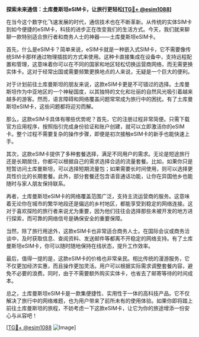 **探索未来通信：土库曼斯坦eSIM卡，让旅行更轻松[[TG💪+ @esim1088](https://t.me/s/esim1088)]**

在当今这个数字化飞速发展的时代，通信技术也在不断革新。从传统的实体SIM卡到如今便捷的eSIM卡，科技的进步正在改变我们的生活方式。今天，我们就来聊聊一款特别适合旅行者和商务人士的神器——土库曼斯坦eSIM卡。

首先，什么是eSIM卡？简单来说，eSIM卡就是一种嵌入式SIM卡，它不需要像传统SIM卡那样通过物理插拔的方式来使用。这种卡直接集成在设备中，支持远程配置和管理，这意味着你可以在不同的国家和地区轻松切换运营商网络，而无需更换实体卡。这对于经常出国或需要频繁更换地点的人来说，无疑是一个巨大的便利。

对于计划前往土库曼斯坦的朋友来说，这款eSIM卡更是不可错过的选择。土库曼斯坦作为中亚地区的一个神秘国度，以其独特的文化和壮丽的自然风光吸引着越来越多的游客。然而，语言障碍和网络覆盖问题常常成为旅行中的困扰。有了土库曼斯坦eSIM卡，这些问题都将迎刃而解。

那么，这款eSIM卡具体有哪些优势呢？首先，它的注册过程非常简便。只需下载官方应用程序，按照指引完成身份验证和账户创建，就可以立即激活你的eSIM卡。整个过程不需要复杂的操作步骤，即便是初次接触eSIM卡的新手也能快速上手。

其次，这款eSIM卡提供了多种套餐选择，满足不同用户的需求。无论是短途旅行还是长期居住，你都可以根据自己的需求选择合适的流量套餐。比如，如果你只是短暂访问土库曼斯坦，可以选择短期流量包；如果需要长时间使用，则可以选择更具性价比的长期套餐。此外，部分套餐还包含语音通话功能，让你在异国他乡也能随时与家人朋友保持联系。

再者，土库曼斯坦eSIM卡的网络覆盖范围广泛，支持主流运营商的服务。这意味着无论你在城市的繁华地段还是偏远的乡村地区，都能享受到稳定的网络连接。这对于喜欢探险的旅行者来说尤为重要，因为他们往往会选择那些未被开发的地方进行探索，而可靠的网络信号是确保安全的重要保障。

当然，除了旅行用途外，这款eSIM卡也非常适合商务人士。在国际会议或商务洽谈中，及时获取信息、查阅资料、发送邮件等都离不开稳定的网络支持。有了土库曼斯坦eSIM卡，你可以随时随地保持在线状态，提升工作效率。

最后，值得一提的是，这款eSIM卡的价格也非常亲民。相比传统的漫游服务，它不仅更加经济实惠，而且操作更加灵活。用户可以根据实际需求调整套餐内容，避免不必要的浪费。同时，由于不需要额外购买实体卡，也省去了邮寄等待的时间成本。

总之，土库曼斯坦eSIM卡是一款集便捷性、实用性于一体的高科技产品。它不仅解决了旅行中的网络难题，也为用户带来了前所未有的使用体验。如果你即将踏上前往土库曼斯坦的旅程，不妨考虑一下这款eSIM卡，让它为你的旅途增添一份安心与从容吧！

[[TG💪+ @esim1088](https://t.me/s/esim1088) ![Image](https://i.postimg.cc/4NQfJmqS/Snipaste-2025-05-13-00-14-12.png)]